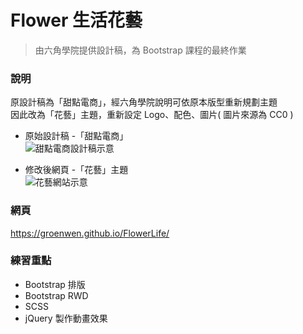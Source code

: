 # Flower 生活花藝
>由六角學院提供設計稿，為 Bootstrap 課程的最終作業  

### 說明  
原設計稿為「甜點電商」，經六角學院說明可依原本版型重新規劃主題  
因此改為「花藝」主題，重新設定 Logo、配色、圖片( 圖片來源為 CC0 )

* 原始設計稿 -「甜點電商」  
![甜點電商設計稿示意](https://groenwen.github.io/FlowerLife/images/README_image1.png)

* 修改後網頁 -「花藝」主題  
![花藝網站示意](https://groenwen.github.io/FlowerLife/images/README_image2.png)


### 網頁
https://groenwen.github.io/FlowerLife/

### 練習重點
* Bootstrap 排版
* Bootstrap RWD
* SCSS
* jQuery 製作動畫效果
